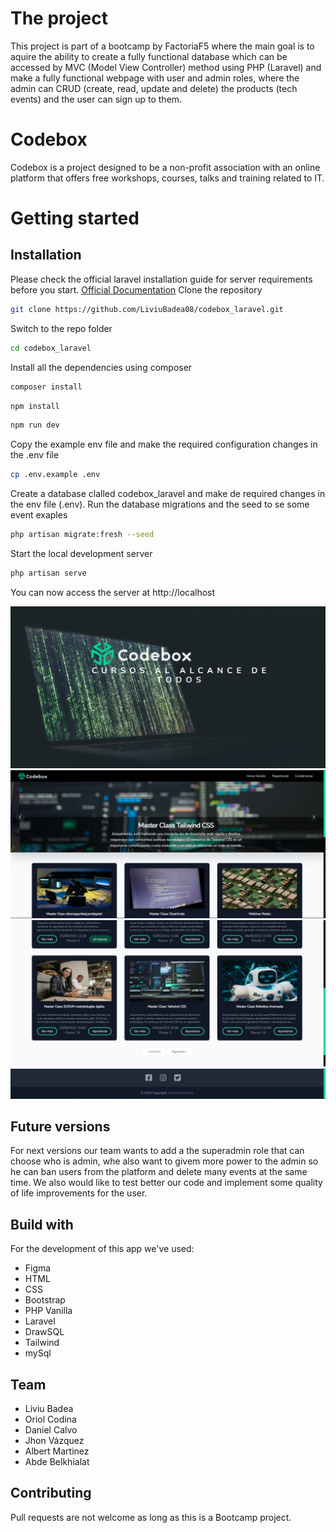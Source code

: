 # The project
This project is part of a bootcamp by FactoriaF5 where the main goal is to aquire the ability to create a fully functional database which can be accessed by MVC (Model View Controller) method using PHP (Laravel) and make a fully functional webpage with user and admin roles, where the admin can CRUD (create, read, update and delete) the products (tech events) and the user can sign up to them.

# Codebox
Codebox is a project designed to be a non-profit association with an online platform that offers free workshops, courses, talks and training related to IT.
# Getting started
## Installation
Please check the official laravel installation guide for server requirements before you start. [Official Documentation](https://laravel.com/docs/5.4/installation#installation)
Clone the repository
```bash
git clone https://github.com/LiviuBadea08/codebox_laravel.git
```
Switch to the repo folder
```bash
cd codebox_laravel
```
Install all the dependencies using composer
```bash
composer install
```
```bash
npm install
```
```bash
npm run dev
```
Copy the example env file and make the required configuration changes in the .env file
```bash
cp .env.example .env
```
Create a database clalled codebox_laravel and make de required changes in the env file (.env). Run the database migrations and the seed to se some event exaples
```bash
php artisan migrate:fresh --seed
```
Start the local development server
```bash
php artisan serve
```
You can now access the server at http://localhost

![landing page pic](https://github.com/LiviuBadea08/codebox_laravel/blob/dev/resources/img/websitepic.png?raw=true)
![](public\images\codebox1.png)
![](public\images\codebox2.png)
![](public\images\codebox3.png)

## Future versions
For next versions our team wants to add a the superadmin role that can choose who is admin, whe also want to givem more power to the admin so he can ban users from the platform and delete many events at the same time.
We also would like to test better our code and implement some quality of life improvements for the user. 

## Build with
For the development of this app we've used:
- Figma
- HTML
- CSS
- Bootstrap
- PHP Vanilla
- Laravel
- DrawSQL
- Tailwind
- mySql
## Team
- Liviu Badea
- Oriol Codina
- Daniel Calvo
- Jhon Vázquez
- Albert Martinez
- Abde Belkhialat
## Contributing
Pull requests are not welcome as long as this is a Bootcamp project.
